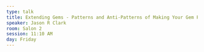 ```yaml
---
type: talk
title: Extending Gems - Patterns and Anti-Patterns of Making Your Gem Pluggable
speaker: Jason R Clark
room: Salon 2
session: 11:10 AM
day: Friday
---
```

